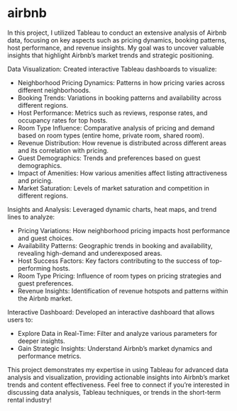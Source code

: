 # airbnb

In this project, I utilized Tableau to conduct an extensive analysis of Airbnb data, focusing on key aspects such as pricing dynamics, booking patterns, host performance, and revenue insights. My goal was to uncover valuable insights that highlight Airbnb’s market trends and strategic positioning.


Data Visualization:
Created interactive Tableau dashboards to visualize:
- Neighborhood Pricing Dynamics: Patterns in how pricing varies across different neighborhoods.
- Booking Trends: Variations in booking patterns and availability across different regions.
- Host Performance: Metrics such as reviews, response rates, and occupancy rates for top hosts.
- Room Type Influence: Comparative analysis of pricing and demand based on room types (entire home, private room, shared room).
- Revenue Distribution: How revenue is distributed across different areas and its correlation with pricing.
- Guest Demographics: Trends and preferences based on guest demographics.
- Impact of Amenities: How various amenities affect listing attractiveness and pricing.
- Market Saturation: Levels of market saturation and competition in different regions.

Insights and Analysis:
Leveraged dynamic charts, heat maps, and trend lines to analyze:
- Pricing Variations: How neighborhood pricing impacts host performance and guest choices.
- Availability Patterns: Geographic trends in booking and availability, revealing high-demand and underexposed areas.
- Host Success Factors: Key factors contributing to the success of top-performing hosts.
- Room Type Pricing: Influence of room types on pricing strategies and guest preferences.
- Revenue Insights: Identification of revenue hotspots and patterns within the Airbnb market.

Interactive Dashboard:
Developed an interactive dashboard that allows users to:
- Explore Data in Real-Time: Filter and analyze various parameters for deeper insights.
- Gain Strategic Insights: Understand Airbnb’s market dynamics and performance metrics.

This project demonstrates my expertise in using Tableau for advanced data analysis and visualization, providing actionable insights into Airbnb’s market trends and content effectiveness. Feel free to connect if you’re interested in discussing data analysis, Tableau techniques, or trends in the short-term rental industry!
